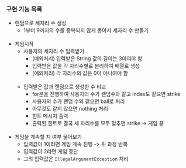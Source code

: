 
### 구현 기능 목록
- 랜덤으로 세자리 수 생성
  - 1부터 9까지의 수를 중복되지 않게 뽑아서 세자리 수 만들기
    </br></br>
- 게임시작
  - 사용자의 세자리 수 입력받기
    - (예외처리) 입력받은 String 값의 길이는 3이여야 함
    - 입력받은 값을 각 자리수별로 분리하여 배열로 생성
    - (예외처리) 각 자리수의 값은 0이 아니여야 함
      </br></br>
  - 입력받은 값과 랜덤으로 생성한 수 비교
    - for문을 진행하여 사용자의 수가 랜덤수와 같고 index도 같으면 strike
    - 사용자의 수가 랜덤 수와 같으면 ball로 처리
    - 아무것도 같지 않으면 nothing 처리
    - 힌트 메시지 출력
    - 출력된 힌트로 결국 세 자리수를 모두 맞추면 strike -> 게임 끝
      </br></br>
- 게임을 계속할 지 여부 물어보기
  - 입력값이 1이라면 게임 계속 진행 -> 위 과정 반복
  - 입력값이 2라면 게임 중단
  - 그외 입력값은 `IllegalArgumentException` 처리
